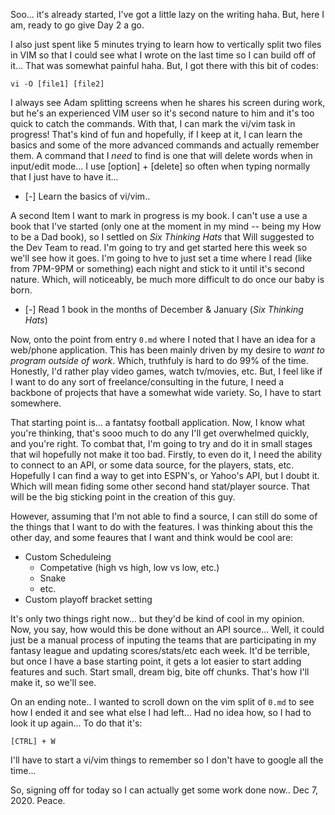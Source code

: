 Soo... it's already started, I've got a little lazy on the writing haha. But, here I am, ready to go give Day 2 a go.

I also just spent like 5 minutes trying to learn how to vertically split two files in VIM so that I could see what I wrote on the last time so I can build off of it... That was somewhat painful haha. But, I got there with this bit of codes:

```
vi -O [file1] [file2]
```

I always see Adam splitting screens when he shares his screen during work, but he's an experienced VIM user so it's second nature to him and it's too quick to catch the commands. With that, I can mark the vi/vim task in progress! That's kind of fun and hopefully, if I keep at it, I can learn the basics and some of the more advanced commands and actually remember them. A command that I *need* to find is one that will delete words when in input/edit mode... I use [option] + [delete] so often when typing normally that I just have to have it...

- [-] Learn the basics of vi/vim..

A second Item I want to mark in progress is my book. I can't use a use a book that I've started (only one at the moment in my mind -- being my How to be a Dad book), so I settled on *Six Thinking Hats* that Will suggested to the Dev Team to read. I'm going to try and get started here this week so we'll see how it goes. I'm going to hve to just set a time where I read (like from 7PM-9PM or something) each night and stick to it until it's second nature. Which, will noticeably, be much more difficult to do once our baby is born.

- [-] Read 1 book in the months of December & January (*Six Thinking Hats*)

Now, onto the point from entry `0.md` where I noted that I have an idea for a web/phone application. This has been mainly driven by my desire to *want to program outside of work*. Which, truthfuly is hard to do 99% of the time. Honestly, I'd rather play video games, watch tv/movies, etc. But, I feel like if I want to do any sort of freelance/consulting in the future, I need a backbone of projects that have a somewhat wide variety. So, I have to start somewhere. 

That starting point is... a fantatsy football application. Now, I know what you're thinking, that's sooo much to do any I'll get overwhelmed quickly, and you're right. To combat that, I'm going to try and do it in small stages that wil hopefully not make it too bad. Firstly, to even do it, I need the ability to connect to an API, or some data source, for the players, stats, etc. Hopefully I can find a way to get into ESPN's, or Yahoo's API, but I doubt it. Which will mean fiding some other second hand stat/player source. That will be the big sticking point in the creation of this guy. 

However, assuming that I'm not able to find a source, I can still do some of the things that I want to do with the features. I was thinking about this the other day, and some feaures that I want and think would be cool are:

- Custom Scheduleing
  - Competative (high vs high, low vs low, etc.)
  - Snake
  - etc.
- Custom playoff bracket setting  

It's only two things right now... but they'd be kind of cool in my opinion. Now, you say, how would this be done without an API source... Well, it could just be a manual process of inputing the teams that are participating in my fantasy league and updating scores/stats/etc each week. It'd be terrible, but once I have a base starting point, it gets a lot easier to start adding features and such. Start small, dream big, bite off chunks. That's how I'll make it, so we'll see. 

On an ending note.. I wanted to scroll down on the vim split of `0.md` to see how I ended it and see what else I had left... Had no idea how, so I had to look it up again... To do that it's:

```
[CTRL] + W
```

I'll have to start a vi/vim things to remember so I don't have to google all the time...

So, signing off for today so I can actually get some work done now.. Dec 7, 2020. Peace.
